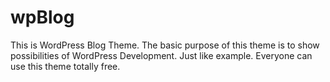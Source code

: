 # wpBlog
This is WordPress Blog Theme.
The basic purpose of this theme is to show possibilities of WordPress Development.
Just like example. Everyone can use this theme totally free.
